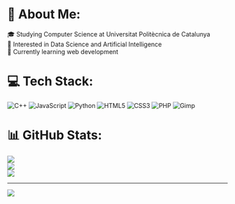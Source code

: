# 💫 About Me:
🎓 Studying Computer Science at Universitat Politècnica de Catalunya<br>🤖 Interested in Data Science and Artificial Intelligence<br>🌱 Currently learning web development


# 💻 Tech Stack:
![C++](https://img.shields.io/badge/c++-%2300599C.svg?style=for-the-badge&logo=c%2B%2B&logoColor=white) ![JavaScript](https://img.shields.io/badge/javascript-%23323330.svg?style=for-the-badge&logo=javascript&logoColor=%23F7DF1E) ![Python](https://img.shields.io/badge/python-3670A0?style=for-the-badge&logo=python&logoColor=ffdd54) ![HTML5](https://img.shields.io/badge/html5-%23E34F26.svg?style=for-the-badge&logo=html5&logoColor=white) ![CSS3](https://img.shields.io/badge/css3-%231572B6.svg?style=for-the-badge&logo=css3&logoColor=white) ![PHP](https://img.shields.io/badge/php-%23777BB4.svg?style=for-the-badge&logo=php&logoColor=white) ![Gimp](https://img.shields.io/badge/Gimp-657D8B?style=for-the-badge&logo=gimp&logoColor=FFFFFF)
# 📊 GitHub Stats:
![](https://github-readme-stats.vercel.app/api?username=jaycoding205&theme=merko&hide_border=false&include_all_commits=false&count_private=false)<br/>
![](https://github-readme-streak-stats.herokuapp.com/?user=jaycoding205&theme=merko&hide_border=false)<br/>
![](https://github-readme-stats.vercel.app/api/top-langs/?username=jaycoding205&theme=merko&hide_border=false&include_all_commits=false&count_private=false&layout=compact)

---
[![](https://visitcount.itsvg.in/api?id=jaycoding205&icon=0&color=0)](https://visitcount.itsvg.in)

<!-- Proudly created with GPRM ( https://gprm.itsvg.in ) -->
